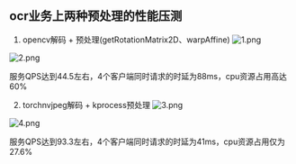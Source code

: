 
## ocr业务上两种预处理的性能压测
1. opencv解码 + 预处理(getRotationMatrix2D、warpAffine)
   ![1.png](images/cpu_1.png)

![2.png](images/cpu_2.png)

服务QPS达到44.5左右，4个客户端同时请求的时延为88ms，cpu资源占用高达60%

2. torchnvjpeg解码 + kprocess预处理
   ![3.png](images/gpu_1.png)

![4.png](images/gpu_2.png)

服务QPS达到93.3左右，4个客户端同时请求的时延为41ms，cpu资源占用仅为27.6%
